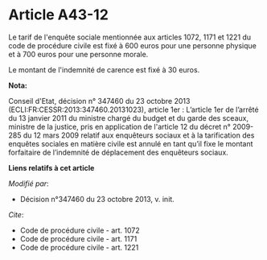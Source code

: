 # Article A43-12

Le tarif de l'enquête sociale mentionnée aux articles 1072, 1171 et 1221 du code de procédure civile est fixé à 600 euros
pour une personne physique et à 700 euros pour une personne morale. 

Le montant de l'indemnité de carence est fixé à 30 euros.

**Nota:**

Conseil d'Etat, décision n° 347460 du 23 octobre 2013 (ECLI:FR:CESSR:2013:347460.20131023), article 1er : L’article 1er de
l’arrêté du 13 janvier 2011 du ministre chargé du budget et du garde des sceaux, ministre de la justice, pris en application
de l'article 12 du décret n° 2009-285 du 12 mars 2009 relatif aux enquêteurs sociaux et à la tarification des enquêtes
sociales en matière civile est annulé en tant qu’il fixe le montant forfaitaire de l’indemnité de déplacement des enquêteurs
sociaux.

**Liens relatifs à cet article**

_Modifié par_:

  - Décision n°347460 du 23 octobre 2013, v. init.

_Cite_:

  - Code de procédure civile - art. 1072
  - Code de procédure civile - art. 1171
  - Code de procédure civile - art. 1221
